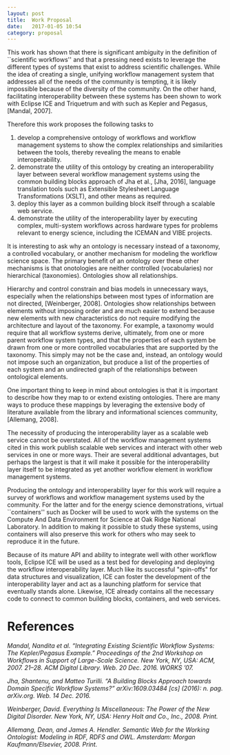 ```yaml
---
layout: post
title:  Work Proposal
date:   2017-01-05 10:54
category: proposal
---
```


This work has shown that there is significant ambiguity in the definition of
``scientific workflows'' and that a pressing need exists to leverage the
different types of systems that exist to address scientific challenges. While
the idea of creating a single, unifying workflow management system that
addresses all of the needs of the community is tempting, it is likely
impossible because of the diversity of the community. On the other hand, facilitating interoperability between these
systems has been shown to work with Eclipse ICE and Triquetrum and with such as Kepler and Pegasus, \[Mandal, 2007].

Therefore this work proposes the following tasks to

1. develop a comprehensive ontology of workflows and workflow management
systems to show the complex relationships and similarities between the tools,
thereby revealing the means to enable interoperability.
2. demonstrate the utility of this ontology by creating an interoperability
layer between several workflow management systems using the common building
blocks approach of Jha et al., \[Jha, 2016], language translation tools such as
Extensible Stylesheet Language Transformations (XSLT), and other means as
required.
3. deploy this layer as a common building block itself through a scalable web
service.
4. demonstrate the utility of the interoperability layer by executing
complex, multi-system workflows across hardware types for problems relevant to
energy science, including the ICEMAN and VIBE projects. 

It is interesting to ask why an ontology is necessary instead of a taxonomy, a
controlled vocabulary, or another mechanism for modeling the workflow science
space. The primary benefit of an ontology over these other mechanisms is that
onotologies are neither controlled (vocabularies) nor hierarchical
(taxonomies). Ontologies show all relationships.

Hierarchy and control constrain and bias models in unnecessary ways, especially
when the relationships between most types of information are not directed,
\[Weinberger, 2008]. Ontologies show relationships between elements without
imposing order and are much easier to extend because new elements with new
characteristics do not require modifying the architecture and layout of the
taxonomy. For example, a taxonomy would require that all workflow systems
derive, ultimately, from one or more parent workflow system types, and that the
properties of each system be drawn from one or more controlled vocabularies
that are supported by the taxonomy. This simply may not be the case and,
instead, an ontology would not impose such an organization, but produce a list
of the properties of each system and an undirected graph of the relationships
between ontological elements.

One important thing to keep in mind about ontologies is that it is important to
describe how they map to or extend existing ontologies. There are many ways to
produce these mappings by leveraging the extensive body of literature available
from the library and informational sciences community, \[Allemang, 2008].

The necessity of producing the interoperability layer as a scalable web service
cannot be overstated. All of the workflow management systems cited in this
work publish scalable web services and interact with other web services in one
or more ways. Their are several additional advantages, but perhaps the largest is that it
will make it possible for the interoperability layer itself to be integrated as
yet another workflow element in workflow management systems.

Producing the ontology and interoperability layer for this work will require a
survey of workflows and workflow management systems used by the community. For the
latter and for the energy science demonstrations, virtual ``containers'' such
as Docker will be used to work with the systems on the Compute And
Data Environment for Science at Oak Ridge National Laboratory. In addition to
making it possible to study these systems, using containers will also preserve
this work for others who may seek to reproduce it in the future.

Because of its mature API and ability to integrate well with other workflow
tools, Eclipse ICE will be used as a test bed for developing and deploying the
workflow interoperability layer. Much like its successful "spin-offs" for data
structures and visualization, ICE can foster the development of the
interoperability layer and act as a launching platform for service that
eventually stands alone. Likewise, ICE already contains all the
necessary code to connect to common building blocks, containers, and web
services.

# References

_Mandal, Nandita et al. “Integrating Existing Scientific Workflow Systems: The Kepler/Pegasus Example.” Proceedings of the 2nd Workshop on Workflows in Support of Large-Scale Science. New York, NY, USA: ACM, 2007. 21–28. ACM Digital Library. Web. 20 Dec. 2016. WORKS ’07._

_Jha, Shantenu, and Matteo Turilli. “A Building Blocks Approach towards Domain Specific Workflow Systems?” arXiv:1609.03484 [cs] (2016): n. pag. arXiv.org. Web. 14 Dec. 2016._

_Weinberger, David. Everything Is Miscellaneous: The Power of the New Digital Disorder. New York, NY, USA: Henry Holt and Co., Inc., 2008. Print._

_Allemang, Dean, and James A. Hendler. Semantic Web for the Working Ontologist: Modeling in RDF, RDFS and OWL. Amsterdam: Morgan Kaufmann/Elsevier, 2008. Print._

